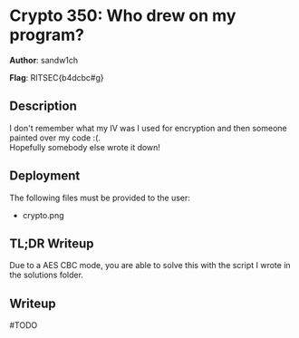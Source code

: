 # Crypto 350: Who drew on my program?
**Author**: sandw1ch

**Flag**: RITSEC{b4dcbc#g}

## Description
I don't remember what my IV was I used for encryption and then someone painted over my code :(.  
Hopefully somebody else wrote it down!

## Deployment
The following files must be provided to the user:
- crypto.png

## TL;DR Writeup
Due to a AES CBC mode, you are able to solve this with the script I wrote in the solutions folder.

## Writeup
#TODO